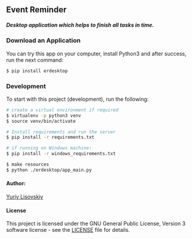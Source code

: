 ## Event Reminder

##### Desktop application which helps to finish all tasks in time.

### Download an Application
You can try this app on your computer, install Python3 and after success, run the next command:
```bash
$ pip install erdesktop
```

### Development

To start with this project (development), run the following:
```bash
# create a virtual environment if required
$ virtualenv -p python3 venv
$ source venv/bin/activate

# Install requirements and run the server
$ pip install -r requirements.txt

# if running on Windows machine:
$ pip install -r windows_requirements.txt

$ make resources
$ python ./erdesktop/app_main.py
```

#### Author:
[Yuriy Lisovskiy](https://github.com/YuriyLisovskiy)

#### License
This project is licensed under the GNU General Public License, Version 3 software license - see the [LICENSE](LICENSE) file for details.
